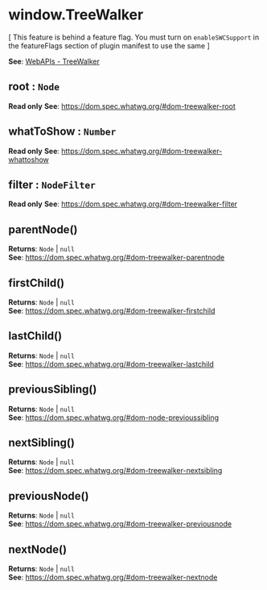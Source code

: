 
<a name="treewalker" id="treewalker"></a>

# window.TreeWalker
[ This feature is behind a feature flag. You must turn on `enableSWCSupport` in the featureFlags section of plugin manifest to use the same ]

**See**: [WebAPIs - TreeWalker](https://developer.mozilla.org/en-US/docs/Web/API/TreeWalker)  


<a name="treewalker-root" id="treewalker-root"></a>

## root : `Node`
**Read only**
**See**: https://dom.spec.whatwg.org/#dom-treewalker-root  


<a name="treewalker-whattoshow" id="treewalker-whattoshow"></a>

## whatToShow : `Number`
**Read only**
**See**: https://dom.spec.whatwg.org/#dom-treewalker-whattoshow  


<a name="treewalker-filter" id="treewalker-filter"></a>

## filter : `NodeFilter`
**Read only**
**See**: https://dom.spec.whatwg.org/#dom-treewalker-filter  


<a name="treewalker-parentnode" id="treewalker-parentnode"></a>

## parentNode()
**Returns**: `Node` \| `null`  
**See**: https://dom.spec.whatwg.org/#dom-treewalker-parentnode  


<a name="treewalker-firstchild" id="treewalker-firstchild"></a>

## firstChild()
**Returns**: `Node` \| `null`  
**See**: https://dom.spec.whatwg.org/#dom-treewalker-firstchild  


<a name="treewalker-lastchild" id="treewalker-lastchild"></a>

## lastChild()
**Returns**: `Node` \| `null`  
**See**: https://dom.spec.whatwg.org/#dom-treewalker-lastchild  


<a name="treewalker-previoussibling" id="treewalker-previoussibling"></a>

## previousSibling()
**Returns**: `Node` \| `null`  
**See**: https://dom.spec.whatwg.org/#dom-node-previoussibling  


<a name="treewalker-nextsibling" id="treewalker-nextsibling"></a>

## nextSibling()
**Returns**: `Node` \| `null`  
**See**: https://dom.spec.whatwg.org/#dom-treewalker-nextsibling  


<a name="treewalker-previousnode" id="treewalker-previousnode"></a>

## previousNode()
**Returns**: `Node` \| `null`  
**See**: https://dom.spec.whatwg.org/#dom-treewalker-previousnode  


<a name="treewalker-nextnode" id="treewalker-nextnode"></a>

## nextNode()
**Returns**: `Node` \| `null`  
**See**: https://dom.spec.whatwg.org/#dom-treewalker-nextnode  

  